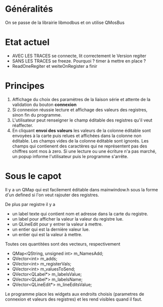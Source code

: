# Généralités
On se passe de la librairie libmodbus et on utilise QMosBus

# Etat actuel
- AVEC LES TRACES se connecte, lit correctement le Version regiter
- SANS LES TRACES se freeze. Pourquoi ? timer à mettre en place ?
- ReadOneRegiter et weiteOnRegister  a finir

# Principes
1. Affichage du choix des paramètres de la liaison série et attente de la validation du bouton **connexion**
2. Si connexion réussie lecture et affichage des valeurs des registres, sinon fin du programme.
3. L'utilisateur peut renseigner le champ éditable des registres qu'il veut réaffecter. 
4. En cliquant **envoi des valeurs** les valeurs de la colonne éditable sont envoyées à la carte puis 
relues et affichées dans la colonne non éditable. Les champs vides de la colonne éditable 
sont ignorés. Les champs qui contienent des caractères qui ne représentent pas des chiffres sont mos à zero.
Si une lecture ou une écriture n'a pas marché, un popup informe l'utilisateur puis le programme
s'arrête.

# Sous le capot
Il y a un QMap qui est facilement éditable dans mainwindow.h
sous la forme d'un defined si l'on veut rajouter des registres. 

De plus par registre il y a 
- un label texte qui contient nom et adresse dans la carte du registre.
- un label pour afficher la valeur la valeur du registre lue.
- un QLineEdit pour y entrer la valeur à mettre.
- un entier qui est la dernière valeur lue.
- un entier qui est la valeur à mettre.

Toutes ces quantitées sont des vecteurs, respectivement 
- QMap\<QString, unsigned int> m_NamesAdd;
- QVector\<int> m_adds;
- QVector\<int> m_registerVals;
- QVector\<int> m_valuesToSend;
- QVector\<QLabel*> m_labelsValue;
- QVector\<QLabel*> m_labelsName;
- QVector\<QLineEdit*> m_lineEditsValue;

Le programme place les widgets aux endroits choisis (parametres de connexion et valeurs des registres)
et les rend visibles quand il faut.
